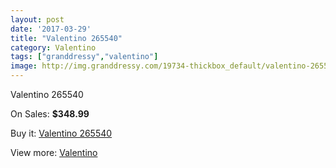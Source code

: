 ```yaml
---
layout: post
date: '2017-03-29'
title: "Valentino 265540"
category: Valentino
tags: ["granddressy","valentino"]
image: http://img.granddressy.com/19734-thickbox_default/valentino-265540.jpg
---
```

Valentino 265540

On Sales: **$348.99**
<a href="https://www.granddressy.com/en/valentino/18715-valentino-265540.html"><amp-img layout="responsive" width="600" height="600" src="//img.granddressy.com/19734-thickbox_default/valentino-265540.jpg" alt="Valentino 265540 0" /></a>

Buy it: [Valentino 265540](https://www.granddressy.com/en/valentino/18715-valentino-265540.html "Valentino 265540")

View more: [Valentino](https://www.granddressy.com/en/346-valentino "Valentino")